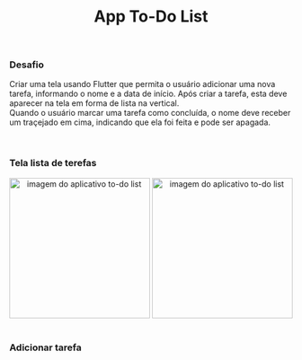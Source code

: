 <h1 align="center">App To-Do List</h1>

<br>

### Desafio
Criar uma tela usando Flutter que permita o usuário adicionar uma nova tarefa, informando o nome e a data de início. Após criar a tarefa, esta deve aparecer na tela em forma de lista na vertical. <br>
Quando o usuário marcar uma tarefa como concluída, o nome deve receber um traçejado em cima, indicando que ela foi feita e pode ser apagada.



<br>

### Tela lista de terefas

<div align="center">
  <img src="https://github.com/user-attachments/assets/f5800bf2-2a7f-4e57-94cc-a64593905ea7" width="250" alt="imagem do aplicativo to-do list"/>
  <img src="https://github.com/user-attachments/assets/347b1d5b-6261-4774-bf0f-34aaa1bc1878" width="250" alt="imagem do aplicativo to-do list"/>
</div>

<br> 

### Adicionar tarefa

<div>
  
</div>




